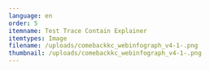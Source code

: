 ```yaml
---
language: en
order: 5
itemname: Test Trace Contain Explainer
itemtypes: Image
filename: /uploads/comebackkc_webinfograph_v4-1-.png
thumbnail: /uploads/comebackkc_webinfograph_v4-1-.png
---
```

